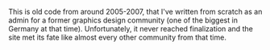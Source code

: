 This is old code from around 2005-2007, that I've written from scratch as an admin for a former graphics design community (one of the biggest in Germany at that time). Unfortunately, it never reached finalization and the site met its fate like almost every other community from that time.